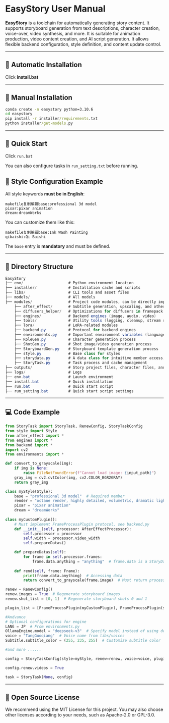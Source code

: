 # EasyStory User Manual

**EasyStory** is a toolchain for automatically generating story content. It supports storyboard generation from text descriptions, character creation, voice-over, video synthesis, and more. It is suitable for animation production, video content creation, and AI script generation. It allows flexible backend configuration, style definition, and content update control.

------

## 🔧 Automatic Installation

Click **install.bat**

------

## 🔧 Manual Installation

```bat
conda create -n easystory python=3.10.6
cd easystory
pip install -r installer/requirements.txt
python installer/get-models.py
```

------

## 🚀 Quick Start

Click `run.bat`

You can also configure tasks in `run_setting.txt` before running.

## 🧰 Style Configuration Example

All style keywords **must be in English**:

```
makefile复制编辑base:professional 3d model  
pixar:pixar animation  
dream:dreamWorks  
```

You can customize them like this:

```
makefile复制编辑base:Ink Wash Painting  
qibaishi:Qi Baishi  
```

The `base` entry is **mandatory** and must be defined.

------

## 📂 Directory Structure

```c#
EasyStory
├── env/                    # Python environment location
├── installer/              # Installation cache and scripts
├── libs/                   # CLI tools and asset files
├── models/                 # All models
├── modules/                # Project code modules, can be directly imported
    ├── after_effect/       # Subtitle generation, upscaling, and other plugins
    ├── diffusers_helper/   # Optimizations for diffusers in framepack
    ├── engines/            # Backend engines (image, audio, video)
    ├── tools/              # Utility tools (logging, cleanup, stream redirection, etc.)
    ├── lora/               # LoRA-related modules
    ├── backend.py          # Protocol for backend engines
    ├── environments.py     # Important environment variables (language, scenario, task)
    ├── RoleGen.py          # Character generation process
    ├── ShotGen.py          # Shot image/video generation process
    ├── StoryboardGen.py    # Storyboard template generation process
    ├── style.py            # Base class for styles
    ├── storydata.py        # A data class for intuitive member access, JSON and dict serialization
    ├── StoryTask.py        # Task process and cache management
├── outputs/                # Story project files, character files, and final output
├── logs/                   # Logs
├── env.bat                 # Launch environment
├── install.bat             # Quick installation
├── run.bat                 # Quick start script
├── run_setting.bat         # Quick start script settings
```

------

## 💻 Code Example

```python
from StoryTask import StoryTask, RenewConfig, StoryTaskConfig
from style import Style
from after_effect import *
from engines import *
from backend import *
import cv2
from environments import *

def convert_to_grayscale(img):
    if img is None:
        raise FileNotFoundError(f"Cannot load image: {input_path}")
    gray_img = cv2.cvtColor(img, cv2.COLOR_BGR2GRAY)
    return gray_img

class myStyle(Style):
    base = "professional 3d model"  # Required member
    render = "octane render, highly detailed, volumetric, dramatic lighting"
    pixar = "pixar animation"
    dream = "dreamWorks"
    
class myCustomPlugin():
    # Must implement FrameProcessPlugin protocol, see backend.py
    def __init__(self, processor: AfterEffectProcessor):
        self.processor = processor
        self.width = processor.video_width
        self.prepareDatas()

    def prepareDatas(self):
        for frame in self.processor.frames:
            frame.data.anything = "anything"  # frame.data is a StoryData instance
        
    def rend(self, frame: Frame):
        print(frame.data.anything)  # Accessing data
        return convert_to_grayscale(frame.image)  # Must return processed frame

renew = RenewConfig()
renew.images = True  # Regenerate storyboard images
renew.shot_list = [0, 1]  # Regenerate storyboard shots 0 and 1

plugin_list = [FrameProcessPlugin(myCustomPlugin), FrameProcessPlugin(subtitle)]

#Andvance
# Optional configurations for engine
LANG = JP  # From environments.py
OllamaEngine.model = "deepseek-v3"  # Specify model instead of using default
voice = "TangGuoqiang"  # Voice name from libs/voices
Subtitle.subtitle_color = (255, 235, 255)  # Customize subtitle color

#and more ......

config = StoryTaskConfig(style=myStyle, renew=renew, voice=voice, plugin_list=plugin_list)

config.renew.videos = True

task = StoryTask(None, config)
```

------

## 📜 Open Source License

We recommend using the MIT License for this project.
 You may also choose other licenses according to your needs, such as Apache-2.0 or GPL-3.0.